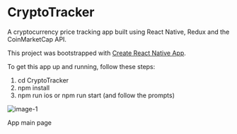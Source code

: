# CryptoTracker

A cryptocurrency price tracking app built using React Native, Redux and the CoinMarketCap API.

This project was bootstrapped with [Create React Native App](https://github.com/react-community/create-react-native-app).

To get this app up and running, follow these steps:

1) cd CryptoTracker
2) npm install
3) npm run ios or npm run start (and follow the prompts)



![image-1](https://user-images.githubusercontent.com/25869284/42828171-0a61d5f6-89e0-11e8-8539-bd2336d72e81.jpg)

App main page